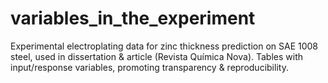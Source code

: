 # variables_in_the_experiment
Experimental electroplating data for zinc thickness prediction on SAE 1008 steel, used in dissertation &amp; article (Revista Química Nova). Tables with input/response variables, promoting transparency &amp; reproducibility.
